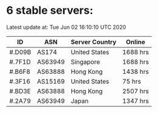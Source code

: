 # 6 stable servers:

Latest update at: Tue Jun 02 16:10:10 UTC 2020

| ID | ASN | Server Country | Online |
| -- | --- | -------------- | ------ |
| #.D09B | AS174 | United States | 1688 hrs |
| #.7F1D | AS63949 | Singapore | 1688 hrs |
| #.B6F8 | AS63888 | Hong Kong | 1438 hrs |
| #.3F16 | AS15169 | United States | 75 hrs |
| #.BD3E | AS63888 | Hong Kong | 2507 hrs |
| #.2A79 | AS63949 | Japan | 1347 hrs |

